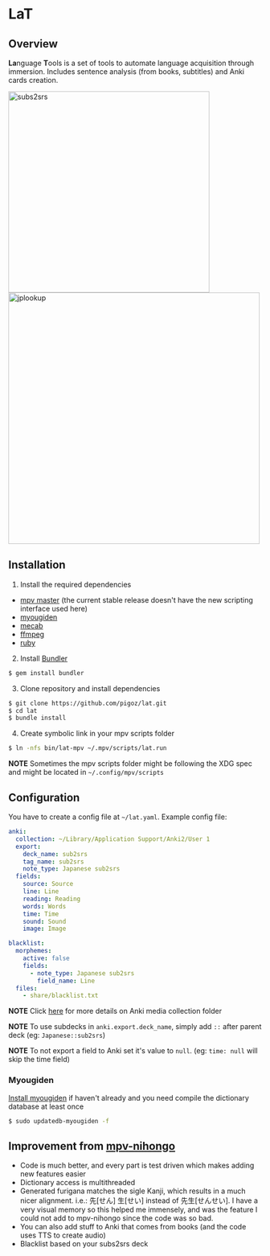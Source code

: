 # LaT
## Overview
**La**nguage **T**ools is a set of tools to automate language acquisition through immersion. Includes sentence analysis (from books, subtitles) and Anki cards creation.

<img src="https://i.imgur.com/yAaw7hZ.png" width="400" title="subs2srs">  <img src="https://i.imgur.com/ZmEWgGU.jpg" width="500" title="jplookup">

## Installation
1. Install the required dependencies
- [mpv master](https://aur.archlinux.org/packages/mpv-git/) (the current stable release doesn't have the new scripting interface used here)
- [myougiden](https://aur.archlinux.org/packages/python-myougiden/)
- [mecab](https://aur.archlinux.org/packages/python-mecab/)
- [ffmpeg](https://www.archlinux.org/packages/extra/x86_64/ffmpeg/)
- [ruby](https://www.archlinux.org/packages/extra/x86_64/ruby/)

2. Install [Bundler](https://bundler.io/)
```bash
$ gem install bundler
```

3. Clone repository and install dependencies
```bash
$ git clone https://github.com/pigoz/lat.git
$ cd lat
$ bundle install
```

4. Create symbolic link in your mpv scripts folder
```bash
$ ln -nfs bin/lat-mpv ~/.mpv/scripts/lat.run
```

**NOTE** Sometimes the mpv scripts folder might be following the XDG spec and might be located in `~/.config/mpv/scripts`

## Configuration
You have to create a config file at `~/lat.yaml`. Example config file:

```yaml
anki:
  collection: ~/Library/Application Support/Anki2/User 1
  export:
    deck_name: sub2srs
    tag_name: sub2srs
    note_type: Japanese sub2srs
  fields:
    source: Source
    line: Line
    reading: Reading
    words: Words
    time: Time
    sound: Sound
    image: Image

blacklist:
  morphemes:
    active: false
    fields:
      - note_type: Japanese sub2srs
        field_name: Line
  files:
    - share/blacklist.txt
```
**NOTE** Click [here](https://docs.ankiweb.net/#/files?id=file-locations) for more details on Anki media collection folder

**NOTE** To use subdecks in `anki.export.deck_name`, simply add `::` after parent deck (eg: `Japanese::sub2srs`)

**NOTE** To not export a field to Anki set it's value to `null`. (eg: `time: null` will skip the time field)

### Myougiden
[Install myougiden](https://github.com/melissaboiko/myougiden) if haven't already and you need compile the dictionary database at least once
```bash
$ sudo updatedb-myougiden -f
```

## Improvement from [mpv-nihongo](https://github.com/pigoz/mpv-nihongo)

- Code is much better, and every part is test driven which makes adding new features easier
- Dictionary access is multithreaded
- Generated furigana matches the sigle Kanji, which results in a much nicer alignment. i.e.: 先[せん] 生[せい] instead of 先生[せんせい]. I have a very visual memory so this helped me immensely, and was the feature I could not add to mpv-nihongo since the code was so bad.
- You can also add stuff to Anki that comes from books (and the code uses TTS to create audio)
- Blacklist based on your subs2srs deck
